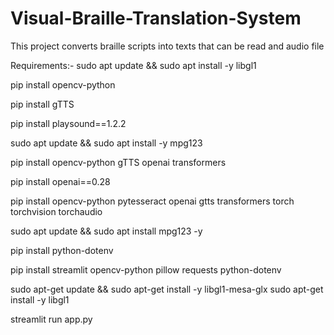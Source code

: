 # Visual-Braille-Translation-System
This project converts braille scripts into texts that can be read and audio file

Requirements:-
sudo apt update && sudo apt install -y libgl1

pip install opencv-python

pip install gTTS

pip install playsound==1.2.2

sudo apt update && sudo apt install -y mpg123

pip install opencv-python gTTS openai transformers

pip install openai==0.28

pip install opencv-python pytesseract openai gtts transformers torch torchvision torchaudio

sudo apt update && sudo apt install mpg123 -y

pip install python-dotenv

pip install streamlit opencv-python pillow requests python-dotenv

sudo apt-get update && sudo apt-get install -y libgl1-mesa-glx
sudo apt-get install -y libgl1


streamlit run app.py







